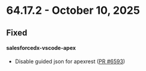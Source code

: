 # 64.17.2 - October 10, 2025

## Fixed

#### salesforcedx-vscode-apex

- Disable guided json for apexrest ([PR #6593](https://github.com/forcedotcom/salesforcedx-vscode/pull/6593))

